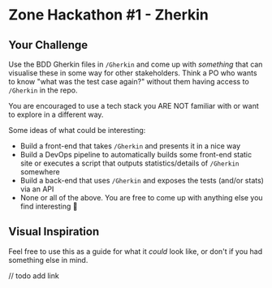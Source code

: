 # Zone Hackathon #1 - Zherkin

## Your Challenge
Use the BDD Gherkin files in `/Gherkin` and come up with *something* that can visualise these in some way for other stakeholders. Think a PO who wants to know "what was the test case again?" without them having access to `/Gherkin` in the repo.

You are encouraged to use a tech stack you ARE NOT familiar with or want to explore in a different way.

Some ideas of what could be interesting:
- Build a front-end that takes `/Gherkin` and presents it in a nice way
- Build a DevOps pipeline to automatically builds some front-end static site or executes a script that outputs statistics/details of `/Gherkin` somewhere
- Build a back-end that uses `/Gherkin` and exposes the tests (and/or stats) via an API
- None or all of the above. You are free to come up with anything else you find interesting 🙂

## Visual Inspiration
Feel free to use this as a guide for what it *could* look like, or don't if you had something else in mind.

// todo add link